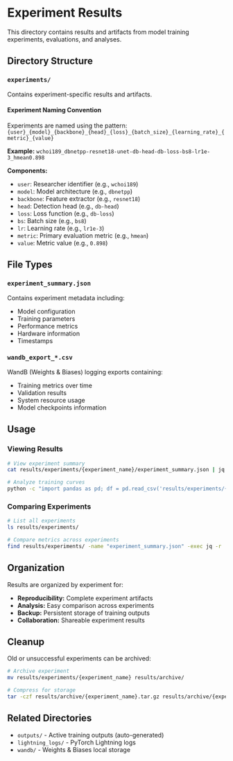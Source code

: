 # Experiment Results

This directory contains results and artifacts from model training experiments, evaluations, and analyses.

## Directory Structure

### `experiments/`
Contains experiment-specific results and artifacts.

#### Experiment Naming Convention
Experiments are named using the pattern: `{user}_{model}_{backbone}_{head}_{loss}_{batch_size}_{learning_rate}_{metric}_{value}`

**Example:** `wchoi189_dbnetpp-resnet18-unet-db-head-db-loss-bs8-lr1e-3_hmean0.898`

**Components:**
- `user`: Researcher identifier (e.g., `wchoi189`)
- `model`: Model architecture (e.g., `dbnetpp`)
- `backbone`: Feature extractor (e.g., `resnet18`)
- `head`: Detection head (e.g., `db-head`)
- `loss`: Loss function (e.g., `db-loss`)
- `bs`: Batch size (e.g., `bs8`)
- `lr`: Learning rate (e.g., `lr1e-3`)
- `metric`: Primary evaluation metric (e.g., `hmean`)
- `value`: Metric value (e.g., `0.898`)

## File Types

### `experiment_summary.json`
Contains experiment metadata including:
- Model configuration
- Training parameters
- Performance metrics
- Hardware information
- Timestamps

### `wandb_export_*.csv`
WandB (Weights & Biases) logging exports containing:
- Training metrics over time
- Validation results
- System resource usage
- Model checkpoints information

## Usage

### Viewing Results
```bash
# View experiment summary
cat results/experiments/{experiment_name}/experiment_summary.json | jq

# Analyze training curves
python -c "import pandas as pd; df = pd.read_csv('results/experiments/{experiment_name}/wandb_export_*.csv'); print(df.head())"
```

### Comparing Experiments
```bash
# List all experiments
ls results/experiments/

# Compare metrics across experiments
find results/experiments/ -name "experiment_summary.json" -exec jq -r '.metrics.hmean' {} \;
```

## Organization

Results are organized by experiment for:
- **Reproducibility:** Complete experiment artifacts
- **Analysis:** Easy comparison across experiments
- **Backup:** Persistent storage of training outputs
- **Collaboration:** Shareable experiment results

## Cleanup

Old or unsuccessful experiments can be archived:
```bash
# Archive experiment
mv results/experiments/{experiment_name} results/archive/

# Compress for storage
tar -czf results/archive/{experiment_name}.tar.gz results/archive/{experiment_name}
```

## Related Directories

- `outputs/` - Active training outputs (auto-generated)
- `lightning_logs/` - PyTorch Lightning logs
- `wandb/` - Weights & Biases local storage
